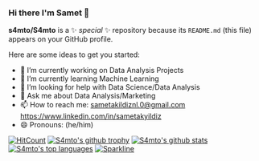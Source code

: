### Hi there I'm Samet 👋

**s4mto/S4mto** is a ✨ _special_ ✨ repository because its `README.md` (this file) appears on your GitHub profile.

Here are some ideas to get you started:

- 🔭 I’m currently working on Data Analysis Projects
- 🌱 I’m currently learning Machine Learning
- 🤔 I’m looking for help with Data Science/Data Analysis
- 💬 Ask me about Data Analysis/Marketing
- 📫 How to reach me: sametakildiznl.0@gmail.com
                      https://www.linkedin.com/in/sametakyildiz
- 😄 Pronouns: (he/him)

[![HitCount](http://hits.dwyl.io/S4mto/badges.svg)](http://hits.dwyl.io/S4mto/badges)
[![S4mto's github trophy](https://github-profile-trophy.vercel.app/?username=S4mto&row=1)](https://github.com/ryo-ma/github-profile-trophy)
[![S4mto's github stats](https://github-readme-stats.vercel.app/api?username=S4mto&theme=blue-green)](https://github.com/anuraghazra/github-readme-stats)
[![S4mto's top languages](https://github-readme-stats.vercel.app/api/top-langs/?username=S4mto&theme=blue-green)](https://github.com/anuraghazra/github-readme-stats)
[![Sparkline](https://stars.medv.io/S4mto/badges.svg)](https://stars.medv.io/S4mto/badges)
